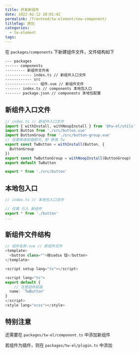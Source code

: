 ```yaml
---
title: 开发新组件
date: 2022-02-12 10:01:42
permalink: /frontend/tw-element/new-component/
titleTag: 原创
categories: 
  - tw-element
tags: 
---
```


在 `packages/components` 下新建组件文件，文件结构如下

```sh
--- packages
------ components
--------- 新组件文件夹
------------ index.ts // 新组件入口文件
------------ src
--------------- 组件.vue // 新组件文件
------- index.ts // components 本地包入口
------- package.json // components 本地包配置
```

## 新组件入口文件

```ts
// index.ts // 新组件入口文件
import { withInstall, withNoopInstall } from '@tw-el/utils'
import Button from './src/button.vue'
import ButtonGroup from './src/button-group.vue'
// 仅需修改前缀即可，即 修改 Tw
export const TwButton = withInstall(Button, {
  ButtonGroup
})
export const TwButtonGroup = withNoopInstall(ButtonGroup)
export default TwButton

export * from './src/button'

```

## 本地包入口

```ts
// index.ts // 本地包入口文件

// 仅需 引入 新组件
export * from './button'
...
```


## 新组件文件结构

```ts
// 组件名称.vue // 新组件文件
<template>
  <button class="">按sadsa 钮</button>
</template>

<script setup lang="ts"></script>

<script lang="ts">
export default {
    // 注意组件前缀
  name: 'TwButton'
}
</script>
<style lang="scss"></style>
```

## 特别注意
还需要在 `packages/tw-el/component.ts` 中添加新组件

若组件为插件，则在 `packages/tw-el/plugin.ts` 中添加